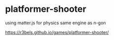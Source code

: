 # platformer-shooter

using matter.js for physics
same engine as n-gon

https://r3bels.github.io/games/platformer-shooter/
